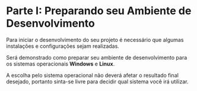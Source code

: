 # Parte I: Preparando seu Ambiente de Desenvolvimento

Para iniciar o desenvolvimento do seu projeto é necessário que algumas instalações e configurações sejam realizadas.

Será demonstrado como preparar seu ambiente de desenvolvimento para os sistemas operacionais **Windows** e **Linux**.

A escolha pelo sistema operacional não deverá afetar o resultado final desejado, portanto sinta-se livre para decidir qual sistema você irá utilizar.

